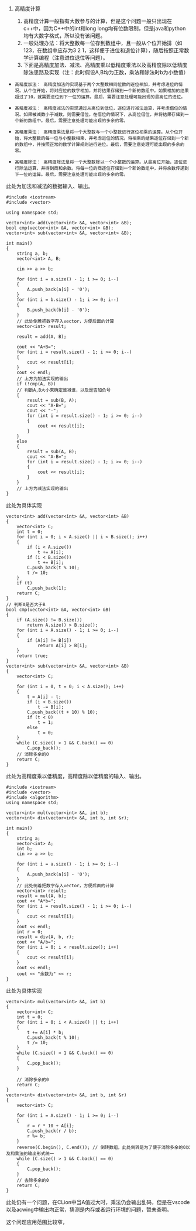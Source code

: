 1.  高精度计算

    1.  高精度计算一般指有大数参与的计算，但是这个问题一般只出现在c++中，因为C++中的int和long long均有位数限制，但是java和python均有大数字格式，所以没有该问题。
    2.  一般处理办法：将大整数每一位存到数组中，且一般从个位开始排（如123，在数组中应存为3 2 1，这样便于进位和退位计算），随后按照正常数学计算编程（注意进位退位等问题）。
    3.  下面是高精度加法、减法、高精度乘以低精度乘法以及高精度除以低精度除法思路及实现（注：此时假设A,B均为正数，乘法和除法时b为小数值）

-     高精度加法： 高精度加法的实现基于两个大整数相同位数的逐位相加，并考虑进位的情况。从个位开始，将对应位的数字相加，并将结果存储到一个新的数组中。如果相加的结果超过了10，就需要进位到下一位的运算。最后，需要注意处理可能出现的最高位的进位。

-     高精度减法： 高精度减法的实现通过从高位到低位，逐位进行减法运算，并考虑借位的情况。如果被减数小于减数，则需要借位。在借位的情况下，从高位借位，并将结果存储到一个新的数组中。最后，需要注意处理可能出现的多余的零。

-     高精度乘法： 高精度乘法是将一个大整数与一个小整数进行逐位相乘的运算。从个位开始，将大整数的每一位与小整数相乘，并考虑进位的情况。将相乘的结果逐位存储到一个新的数组中，并按照正常的数学计算规则进行进位。最后，需要注意处理可能出现的多余的零。

-     高精度除法： 高精度除法是将一个大整数除以一个小整数的运算。从最高位开始，逐位进行除法运算，并得到商和余数。将每一位的商逐位存储到一个新的数组中，并将余数传递到下一位的运算。最后，需要注意处理可能出现的多余的零。
    
此处为加法和减法的数据输入、输出。

    #include <iostream>
    #include <vector>

    using namespace std;

    vector<int> add(vector<int> &A, vector<int> &B);
    bool cmp(vector<int> &A, vector<int> &B);
    vector<int> sub(vector<int> &A, vector<int> &B);

    int main()
    {
        string a, b;
        vector<int> A, B;

        cin >> a >> b;

        for (int i = a.size() - 1; i >= 0; i--)
        {
            A.push_back(a[i] - '0');
        }
        for (int i = b.size() - 1; i >= 0; i--)
        {
            B.push_back(b[i] - '0');
        }
        // 此处倒着把数字存入vector，方便后面的计算
        vector<int> result;

        result = add(A, B);

        cout << "A+B=";
        for (int i = result.size() - 1; i >= 0; i--)
        {
            cout << result[i];
        }
        cout << endl;
        // 上方为加法实现的输出
        if (!cmp(A, B))
        // 判断A,B大小来确定谁减谁，以及是否加负号
        {
            result = sub(B, A);
            cout << "A-B=";
            cout << "-";
            for (int i = result.size() - 1; i >= 0; i--)
            {
                cout << result[i];
            }
        }
        else
        {
            result = sub(A, B);
            cout << "A-B=";
            for (int i = result.size() - 1; i >= 0; i--)
            {
                cout << result[i];
            }
        }
        // 上方为减法实现的输出
    }

此处为具体实现

    vector<int> add(vector<int> &A, vector<int> &B)
    {
        vector<int> C;
        int t = 0;
        for (int i = 0; i < A.size() || i < B.size(); i++)
        {
            if (i < A.size())
                t += A[i];
            if (i < B.size())
                t += B[i];
            C.push_back(t % 10);
            t /= 10;
        }
        if (t)
            C.push_back(1);
        return C;
    }
    // 判断A是否大于B
    bool cmp(vector<int> &A, vector<int> &B)
    {
        if (A.size() != B.size())
            return A.size() > B.size();
        for (int i = A.size() - 1; i >= 0; i--)
        {
            if (A[i] != B[i])
                return A[i] > B[i];
        }
        return true;
    }
    vector<int> sub(vector<int> &A, vector<int> &B)
    {
        vector<int> C;

        for (int i = 0, t = 0; i < A.size(); i++)
        {
            t = A[i] - t;
            if (i < B.size())
                t -= B[i];
            C.push_back((t + 10) % 10);
            if (t < 0)
                t = 1;
            else
                t = 0;
        }
        while (C.size() > 1 && C.back() == 0)
            C.pop_back();
        // 消除多余的0
        return C;
    }

此处为高精度乘以低精度，高精度除以低精度的输入、输出。

```
#include <iostream>
#include <vector>
#include <algorithm>
using namespace std;

vector<int> mul(vector<int> &A, int b);
vector<int> div(vector<int> &A, int b, int &r);

int main()
{
    string a;
    vector<int> A;
    int b;
    cin >> a >> b;

    for (int i = a.size() - 1; i >= 0; i--)
    {
        A.push_back(a[i] - '0');
    }
    // 此处倒着把数字存入vector，方便后面的计算
    vector<int> result;
    result = mul(A, b);
    cout << "A*b=";
    for (int i = result.size() - 1; i >= 0; i--)
    {
        cout << result[i];
    }
    cout << endl;
    int r = 0;
    result = div(A, b, r);
    cout << "A/b=";
    for (int i = 0; i < result.size(); i++)
    {
        cout << result[i];
    }
    cout << endl;
    cout << "余数为" << r;
}

```

此处为具体实现

    vector<int> mul(vector<int> &A, int b)
    {
        vector<int> C;
        int t = 0;
        for (int i = 0; i < A.size() || t; i++)
        {
            t += A[i] * b;
            C.push_back(t % 10);
            t /= 10;
        }
        while (C.size() > 1 && C.back() == 0)
        {
            C.pop_back();
        }

        // 消除多余的0
        return C;
    }
    vector<int> div(vector<int> &A, int b, int &r)
    {
        vector<int> C;

        for (int i = A.size() - 1; i >= 0; i--)
        {
            r = r * 10 + A[i];
            C.push_back(r / b);
            r %= b;
        }
        reverse(C.begin(), C.end()); // 倒转数组，此处倒转是为了便于消除多余的0以及和乘法的输出形式统一
        while (C.size() > 1 && C.back() == 0)
        {
            C.pop_back();
        }
        // 去除多余的0
        return C;
    }

此处仍有一个问题，在CLion中当A值过大时，乘法仍会输出乱码，但是在vscode以及acwing中输出均正常，猜测是内存或者运行环境的问题，暂未查明。

这个问题应用范围比较窄，
